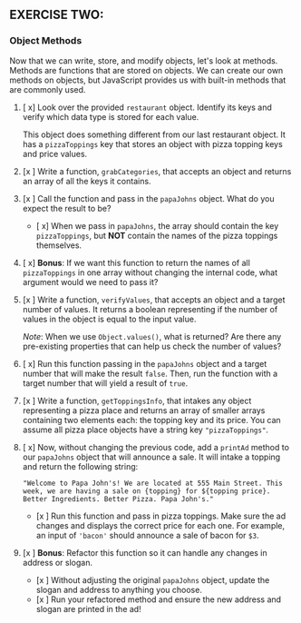 ## EXERCISE TWO:

### Object Methods

Now that we can write, store, and modify objects, let's look at methods. Methods are functions that are stored on objects. We can create our own methods on objects, but JavaScript provides us with built-in methods that are commonly used.

1. [ x] Look over the provided `restaurant` object. Identify its keys and verify which data type is stored for each value.

   This object does something different from our last restaurant object. It has a `pizzaToppings` key that stores an object with pizza topping keys and price values.

2. [x ] Write a function, `grabCategories`, that accepts an object and returns an array of all the keys it contains.

3. [x ] Call the function and pass in the `papaJohns` object. What do you expect the result to be?

   - [ x] When we pass in `papaJohns`, the array should contain the key `pizzaToppings`, but **NOT** contain the names of the pizza toppings themselves.

4. [ x] **Bonus**: If we want this function to return the names of all `pizzaToppings` in one array without changing the internal code, what argument would we need to pass it?

5. [x ] Write a function, `verifyValues`, that accepts an object and a target number of values. It returns a boolean representing if the number of values in the object is equal to the input value.

   _Note_: When we use `Object.values()`, what is returned? Are there any pre-existing properties that can help us check the number of values?

6. [ x] Run this function passing in the `papaJohns` object and a target number that will make the result `false`. Then, run the function with a target number that will yield a result of `true`.

7. [x ] Write a function, `getToppingsInfo`, that intakes any object representing a pizza place and returns an array of smaller arrays containing two elements each: the topping key and its price. You can assume all pizza place objects have a string key `"pizzaToppings"`.

8. [ x] Now, without changing the previous code, add a `printAd` method to our `papaJohns` object that will announce a sale. It will intake a topping and return the following string:

   `"Welcome to Papa John's! We are located at 555 Main Street. This week, we are having a sale on {topping} for ${topping price}. Better Ingredients. Better Pizza. Papa John's."`

   - [x ] Run this function and pass in pizza toppings. Make sure the ad changes and displays the correct price for each one. For example, an input of `'bacon'` should announce a sale of bacon for `$3`.

9. [x ] **Bonus**: Refactor this function so it can handle any changes in address or slogan.

   - [x ] Without adjusting the original `papaJohns` object, update the slogan and address to anything you choose.
   - [x ] Run your refactored method and ensure the new address and slogan are printed in the ad!
